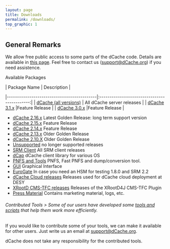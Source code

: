 ```yaml
---
layout: page
title: Downloads
permalink: /downloads/
top_graphic: 1
---
```



 <!-- body part -->
## General Remarks 

We allow free public access to some parts of the dCache code. Details are available in [this page]({{site.baseurl}}/docs/source-code/). 
Feel free to contact us ([support@dCache.org](mailto:support@dcache.org)) if you need assistence.


Available Packages

|           Package Name           |            Description      | 

|--------------------------------------------|:--------------------------------------------:|
| [dCache (all versions)]({{site.baseurl}}/docs/releases/) | All dCache server releases |
| [dCache 3.1.x]({{site.baseurl}}/docs/releases/) |Feature Release   |
| [dCache 3.0.x]({{site.baseurl}}/docs/releases/) |Feature Release   |  





- [dCache 2.16.x]({{site.baseurl}}/docs/releases/) Latest Golden Release: long term support version
- [dCache 2.15.x]({{site.baseurl}}/docs/releases/)  Feature Release
- [dCache 2.14.x]({{site.baseurl}}/docs/releases/)  Feature Release
- [dCache 2.13.x](/downloads/1.9/index.shtml#server-2.13)  Older Golden Release
- [dCache 2.10.X](/downloads/1.9/index.shtml#server-2.10)  Older Golden Release
- [Unsupported](/downloads/1.9/unsupported)  no longer supported releases
- [SRM Client](/downloads/1.9/srm/)  All SRM client releases
- [dCap](/downloads/dcap/)  dCache client library for various OS
- [PNFS and Tools](/downloads/pnfs/index.shtml)  PNFS, Fast PNFS and dump/conversion tool.
- [GUI](/downloads/gui/index.shtml)  Graphical Interface
- [EuroGate](/downloads/eurogate/eurogate.shtml)  In case you need an HSM for testing 1.8.0 and SRM 2.2
- [dCache Cloud releases](/downloads/1.9/cloud/index.shtml)  Releases used for dCache cloud deployment at DESY
- [XRootD CMS-TFC releases](/downloads/xrootd4j/index.shtml)  Releases of the XRootD4J CMS-TFC Plugin
- [Press Material](/downloads/press/index.shtml)  Contains marketing material, logs, etc.



###### Contributed Tools > Some of our users have developed some [tools and scripts](http://trac.dcache.org/projects/dcache/wiki/ContributedCode) that help them work more efficiently.

If you would like to contribute some of your tools, we can make it available for other users. Just write us an email at [support@dCache.org](mailto:support@dcache.org).  

dCache does not take any responsibility for the contributed tools.
    

